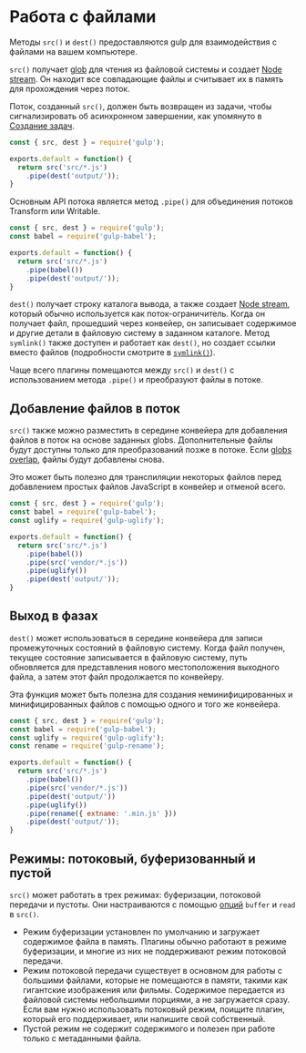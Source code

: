 <!-- front-matter
id: working-with-files
title: Работа с файлами
hide_title: true
sidebar_label: Работа с файлами
-->

# Работа с файлами

Методы `src()` и `dest()` предоставляются gulp для взаимодействия с файлами на вашем компьютере.

`src()` получает [glob][explaining-globs-docs] для чтения из файловой системы и создает [Node stream][node-streams-docs]. Он находит все совпадающие файлы и считывает их в память для прохождения через поток.

Поток, созданный `src()`, должен быть возвращен из задачи, чтобы сигнализировать об асинхронном завершении, как упомянуто в [Создание задач][creating-tasks-docs].

```js
const { src, dest } = require('gulp');

exports.default = function() {
  return src('src/*.js')
    .pipe(dest('output/'));
}
```

Основным API потока является метод `.pipe()` для объединения потоков Transform или Writable.

```js
const { src, dest } = require('gulp');
const babel = require('gulp-babel');

exports.default = function() {
  return src('src/*.js')
    .pipe(babel())
    .pipe(dest('output/'));
}
```

`dest()` получает строку каталога вывода, а также создает [Node stream][node-streams-docs], который обычно используется как поток-ограничитель. Когда он получает файл, прошедший через конвейер, он записывает содержимое и другие детали в файловую систему в заданном каталоге. Метод `symlink()` также доступен и работает как `dest()`, но создает ссылки вместо файлов (подробности смотрите в [`symlink()`][symlink-api-docs]).

Чаще всего плагины помещаются между `src()` и `dest()` с использованием метода `.pipe()` и преобразуют файлы в потоке.

## Добавление файлов в поток

`src()` также можно разместить в середине конвейера для добавления файлов в поток на основе заданных globs. Дополнительные файлы будут доступны только для преобразований позже в потоке. Если [globs overlap][overlapping-globs-docs], файлы будут добавлены снова.

Это может быть полезно для транспиляции некоторых файлов перед добавлением простых файлов JavaScript в конвейер и отменой всего.

```js
const { src, dest } = require('gulp');
const babel = require('gulp-babel');
const uglify = require('gulp-uglify');

exports.default = function() {
  return src('src/*.js')
    .pipe(babel())
    .pipe(src('vendor/*.js'))
    .pipe(uglify())
    .pipe(dest('output/'));
}
```

## Выход в фазах

`dest()` может использоваться в середине конвейера для записи промежуточных состояний в файловую систему. Когда файл получен, текущее состояние записывается в файловую систему, путь обновляется для представления нового местоположения выходного файла, а затем этот файл продолжается по конвейеру.

Эта функция может быть полезна для создания неминифицированных и минифицированных файлов с помощью одного и того же конвейера.

```js
const { src, dest } = require('gulp');
const babel = require('gulp-babel');
const uglify = require('gulp-uglify');
const rename = require('gulp-rename');

exports.default = function() {
  return src('src/*.js')
    .pipe(babel())
    .pipe(src('vendor/*.js'))
    .pipe(dest('output/'))
    .pipe(uglify())
    .pipe(rename({ extname: '.min.js' }))
    .pipe(dest('output/'));
}
```

## Режимы: потоковый, буферизованный и пустой

`src()` может работать в трех режимах: буферизации, потоковой передачи и пустоты. Они настраиваются с помощью [опций][src-options-api-docs] `buffer` и `read` в `src()`.

* Режим буферизации установлен по умолчанию и загружает содержимое файла в память. Плагины обычно работают в режиме буферизации, и многие из них не поддерживают режим потоковой передачи.
* Режим потоковой передачи существует в основном для работы с большими файлами, которые не помещаются в памяти, такими как гигантские изображения или фильмы. Содержимое передается из файловой системы небольшими порциями, а не загружается сразу. Если вам нужно использовать потоковый режим, поищите плагин, который его поддерживает, или напишите свой собственный.
* Пустой режим не содержит содержимого и полезен при работе только с метаданными файла.

[explaining-globs-docs]: ../getting-started/6-explaining-globs.md
[creating-tasks-docs]: ../getting-started/3-creating-tasks.md
[overlapping-globs-docs]: ../getting-started/6-explaining-globs.md#overlapping-globs
[node-streams-docs]: https://nodejs.org/api/stream.html
[symlink-api-docs]: ../api/symlink.md
[src-options-api-docs]: ../api/src.md#options
